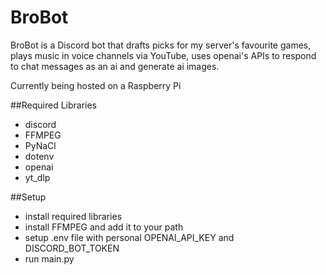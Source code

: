 # BroBot
BroBot is a Discord bot that drafts picks for my server's favourite games, plays music in voice channels via YouTube, uses openai's APIs to respond to chat messages as an ai and generate ai images.

Currently being hosted on a Raspberry Pi

##Required Libraries
- discord
- FFMPEG
- PyNaCl
- dotenv
- openai
- yt_dlp

##Setup
- install required libraries
- install FFMPEG and add it to your path
- setup .env file with personal OPENAI_API_KEY and DISCORD_BOT_TOKEN
- run main.py
